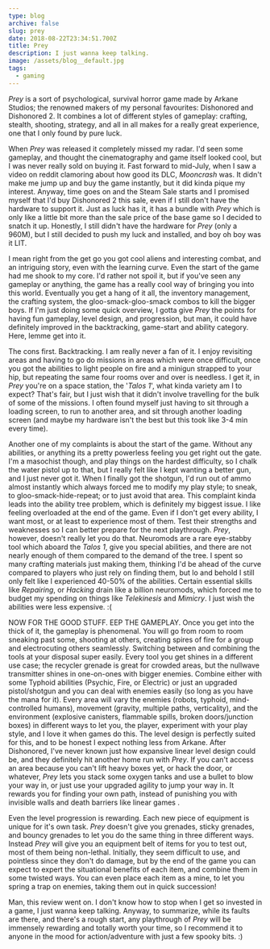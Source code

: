```yaml
---
type: blog
archive: false
slug: prey
date: 2018-08-22T23:34:51.700Z
title: Prey
description: I just wanna keep talking.
image: /assets/blog__default.jpg
tags:
  - gaming
---
```


_Prey_ is a sort of psychological, survival horror game made by Arkane Studios; the renowned makers of my personal favourites: Dishonored and Dishonored 2. It combines a lot of different styles of gameplay: crafting, stealth, shooting, strategy, and all in all makes for a really great experience, one that I only found by pure luck.

When _Prey_ was released it completely missed my radar. I'd seen some gameplay, and thought the cinematography and game itself looked cool, but I was never really sold on buying it. Fast forward to mid-July, when I saw a video on reddit clamoring about how good its DLC, _Mooncrash_ was. It didn't make me jump up and buy the game instantly, but it did kinda pique my interest. Anyway, time goes on and the Steam Sale starts and I promised myself that I'd buy Dishonored 2 this sale, even if I still don't have the hardware to support it. Just as luck has it, it has a bundle with _Prey_ which is only like a little bit more than the sale price of the base game so I decided to snatch it up. Honestly, I still didn't have the hardware for _Prey_ (only a 960M), but I still decided to push my luck and installed, and boy oh boy was it LIT.

I mean right from the get go you got cool aliens and interesting combat, and an intriguing story, even with the learning curve. Even the start of the game had me shook to my core. I'd rather not spoil it, but if you've seen any gameplay or anything, the game has a really cool way of bringing you into this world. Eventually you get a hang of it all, the inventory management, the crafting system, the gloo-smack-gloo-smack combos to kill the bigger boys. If I'm just doing some quick overview, I gotta give _Prey_ the points for having fun gameplay, level design, and progression, but man, it could have definitely improved in the backtracking, game-start and ability category. Here, lemme get into it.

The cons first. Backtracking. I am really never a fan of it. I enjoy revisiting areas and having to go do missions in areas which were once difficult, once you got the abilities to light people on fire and a minigun strapped to your hip, but repeating the same four rooms over and over is needless. I get it, in _Prey_ you're on a space station, the '_Talos 1_', what kinda variety am I to expect? That's fair, but I just wish that it didn't involve travelling for the bulk of some of the missions. I often found myself just having to sit through a loading screen, to run to another area, and sit through another loading screen (and maybe my hardware isn't the best but this took like 3-4 min every time).

Another one of my complaints is about the start of the game. Without any abilities, or anything its a pretty powerless feeling you get right out the gate. I'm a masochist though, and play things on the hardest difficulty, so I chalk the water pistol up to that, but I really felt like I kept wanting a better gun, and I just never got it. When I finally got the shotgun, I'd run out of ammo almost instantly which always forced me to modify my play style; to sneak, to gloo-smack-hide-repeat; or to just avoid that area. This complaint kinda leads into the ability tree problem, which is definitely my biggest issue. I like feeling overloaded at the end of the game. Even if I don't get every ability, I want most, or at least to experience most of them. Test their strengths and weaknesses so I can better prepare for the next playthrough. _Prey_, however, doesn't really let you do that. Neuromods are a rare eye-stabby tool which aboard the _Talos 1_, give you special abilities, and there are not nearly enough of them compared to the demand of the tree. I spent so many crafting materials just making them, thinking I'd be ahead of the curve compared to players who just rely on finding them, but lo and behold I still only felt like I experienced 40-50% of the abilities. Certain essential skills like _Repairing_, or _Hacking_ drain like a billion neuromods, which forced me to budget my spending on things like _Telekinesis_ and _Mimicry_. I just wish the abilities were less expensive. :(

NOW FOR THE GOOD STUFF. EEP THE GAMEPLAY. Once you get into the thick of it, the gameplay is phenomenal. You will go from room to room sneaking past some, shooting at others, creating spires of fire for a group and electrocuting others seamlessly. Switching between and combining the tools at your disposal super easily. Every tool you get shines in a different use case; the recycler grenade is great for crowded areas, but the nullwave transmitter shines in one-on-ones with bigger enemies. Combine either with some Typhoid abilities (Psychic, Fire, or Electric) or just an upgraded pistol/shotgun and you can deal with enemies easily (so long as you have the mana for it). Every area will vary the enemies (robots, typhoid, mind-controlled humans), movement (gravity, multiple paths, verticality), and the environment (explosive canisters, flammable spills, broken doors/junction boxes) in different ways to let you, the player, experiment with your play style, and I love it when games do this. The level design is perfectly suited for this, and to be honest I expect nothing less from Arkane. After Dishonored, I've never known just how expansive linear level design could be, and they definitely hit another home run with _Prey_. If you can't access an area because you can't lift heavy boxes yet, or hack the door, or whatever, _Prey_ lets you stack some oxygen tanks and use a bullet to blow your way in, or just use your upgraded agility to jump your way in. It rewards you for finding your own path, instead of punishing you with invisible walls and death barriers like linear games
.

Even the level progression is rewarding. Each new piece of equipment is unique for it's own task. _Prey_ doesn't give you grenades, sticky grenades, and bouncy grenades to let you do the same thing in three different ways. Instead _Prey_ will give you an equipment belt of items for you to test out, most of them being non-lethal. Initially, they seem difficult to use, and pointless since they don't do damage, but by the end of the game you can expect to expert the situational benefits of each item, and combine them in some twisted ways. You can even place each item as a mine, to let you spring a trap on enemies, taking them out in quick succession!

Man, this review went on. I don't know how to stop when I get so invested in a game, I just wanna keep talking. Anyway, to summarize, while its faults are there, and there's a rough start, any playthrough of _Prey_ will be immensely rewarding and totally worth your time, so I recommend it to anyone in the mood for action/adventure with just a few spooky bits. :)
